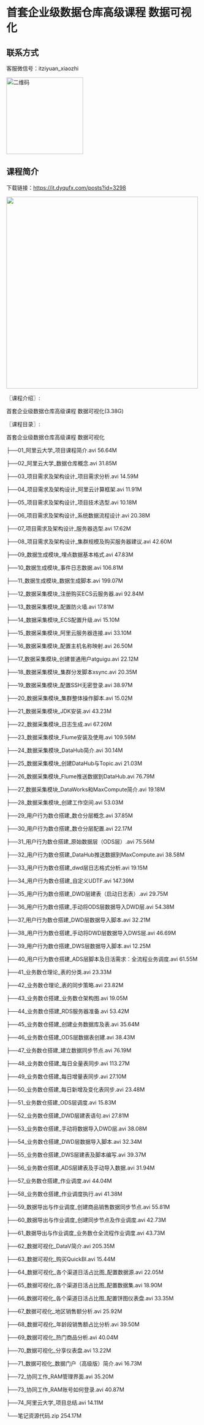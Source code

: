 # 首套企业级数据仓库高级课程 数据可视化

## 联系方式

客服微信号：itziyuan_xiaozhi

<img src="https://ziyuanyun.oss-cn-guangzhou.aliyuncs.com/common/20240614073449/666b82192834a.jpg" width="200" height="200" alt="二维码">

## 课程简介

下载链接：https://it.dyqufx.com/posts?id=3298

<img src="https://ziyuanyun.oss-cn-guangzhou.aliyuncs.com/yun/20240515185117/664493a524d58.jpg" width="500" alt="">

  〖课程介绍〗:

 首套企业级数据仓库高级课程 数据可视化(3.38G)

 〖课程目录〗:

 首套企业级数据仓库高级课程 数据可视化



 ├──01_阿里云大学_项目课程简介.avi 56.64M

 ├──02_阿里云大学_数据仓库概念.avi 31.85M

 ├──03_项目需求及架构设计_项目需求分析.avi 14.59M

 ├──04_项目需求及架构设计_阿里云计算框架.avi 11.91M

 ├──05_项目需求及架构设计_项目技术选型.avi 10.18M

 ├──06_项目需求及架构设计_系统数据流程设计.avi 20.38M

 ├──07_项目需求及架构设计_服务器选型.avi 17.62M

 ├──08_项目需求及架构设计_集群规模及购买服务器建议.avi 42.60M

 ├──09_数据生成模块_埋点数据基本格式.avi 47.83M

 ├──10_数据生成模块_事件日志数据.avi 106.81M

 ├──11_数据生成模块_数据生成脚本.avi 199.07M

 ├──12_数据采集模块_注册购买ECS云服务器.avi 92.84M

 ├──13_数据采集模块_配置防火墙.avi 17.81M

 ├──14_数据采集模块_ECS配置升级.avi 15.10M

 ├──15_数据采集模块_阿里云服务器连接.avi 33.10M

 ├──16_数据采集模块_配置主机名称映射.avi 26.50M

 ├──17_数据采集模块_创建普通用户atguigu.avi 22.12M

 ├──18_数据采集模块_集群分发脚本xsync.avi 20.35M

 ├──19_数据采集模块_配置SSH无密登录.avi 38.97M

 ├──20_数据采集模块_集群整体操作脚本.avi 15.02M

 ├──21_数据采集模块_JDK安装.avi 43.23M

 ├──22_数据采集模块_日志生成.avi 67.26M

 ├──23_数据采集模块_Flume安装及使用.avi 109.59M

 ├──24_数据采集模块_DataHub简介.avi 30.14M

 ├──25_数据采集模块_创建DataHub与Topic.avi 21.03M

 ├──26_数据采集模块_Flume推送数据到DataHub.avi 76.79M

 ├──27_数据采集模块_DataWorks和MaxCompute简介.avi 19.18M

 ├──28_数据采集模块_创建工作空间.avi 53.03M

 ├──29_用户行为数仓搭建_数仓分层概念.avi 37.85M

 ├──30_用户行为数仓搭建_数仓分层配置.avi 22.17M

 ├──31_用户行为数仓搭建_原始数据层（ODS层）.avi 75.56M

 ├──32_用户行为数仓搭建_DataHub推送数据到MaxCompute.avi 38.58M

 ├──33_用户行为数仓搭建_dwd层日志格式分析.avi 19.15M

 ├──34_用户行为数仓搭建_自定义UDTF.avi 147.39M

 ├──35_用户行为数仓搭建_DWD层建表（启动日志表）.avi 29.75M

 ├──36_用户行为数仓搭建_手动将ODS层数据导入DWD层.avi 54.38M

 ├──37_用户行为数仓搭建_DWD层数据导入脚本.avi 32.21M

 ├──38_用户行为数仓搭建_手动将DWD层数据导入DWS层.avi 46.69M

 ├──39_用户行为数仓搭建_DWS层数据导入脚本.avi 12.25M

 ├──40_用户行为数仓搭建_ADS层脚本及日活需求：全流程业务调度.avi 61.55M

 ├──41_业务数仓理论_表的分类.avi 23.33M

 ├──42_业务数仓理论_表的同步策略.avi 23.82M

 ├──43_业务数仓搭建_业务数仓架构图.avi 19.05M

 ├──44_业务数仓搭建_RDS服务器准备.avi 53.42M

 ├──45_业务数仓搭建_创建业务数据库及表.avi 35.64M

 ├──46_业务数仓搭建_ODS层数据表创建.avi 38.43M

 ├──47_业务数仓搭建_建立数据同步节点.avi 76.19M

 ├──48_业务数仓搭建_每日全量表同步.avi 113.27M

 ├──49_业务数仓搭建_每日增量表同步.avi 27.10M

 ├──50_业务数仓搭建_每日新增及变化表同步.avi 23.48M

 ├──51_业务数仓搭建_ODS层调度.avi 15.83M

 ├──52_业务数仓搭建_DWD层建表语句.avi 27.81M

 ├──53_业务数仓搭建_手动将数据导入DWD层.avi 38.08M

 ├──54_业务数仓搭建_DWD层数据导入脚本.avi 32.34M

 ├──55_业务数仓搭建_DWS层建表及脚本编写.avi 39.37M

 ├──56_业务数仓搭建_ADS层建表及手动导入数据.avi 31.94M

 ├──57_业务数仓搭建_作业调度.avi 44.04M

 ├──58_业务数仓搭建_作业调度执行.avi 41.38M

 ├──59_数据导出与作业调度_创建商品销售数据同步节点.avi 55.81M

 ├──60_数据导出与作业调度_创建同步节点及作业调度.avi 42.73M

 ├──61_数据导出与作业调度_业务数仓全流程作业调度.avi 43.73M

 ├──62_数据可视化_DataV简介.avi 205.35M

 ├──63_数据可视化_购买QuickBI.avi 15.44M

 ├──64_数据可视化_各个渠道日活占比图_配置数据源.avi 22.05M

 ├──65_数据可视化_各个渠道日活占比图_配置数据集.avi 18.90M

 ├──66_数据可视化_各个渠道日活占比图_配置饼图仪表盘.avi 33.35M

 ├──67_数据可视化_地区销售额分析.avi 25.92M

 ├──68_数据可视化_年龄段销售额占比分析.avi 39.50M

 ├──69_数据可视化_热门商品分析.avi 40.04M

 ├──70_数据可视化_分享仪表盘.avi 13.22M

 ├──71_数据可视化_数据门户（高级版）简介.avi 16.73M

 ├──72_协同工作_RAM管理界面.avi 35.20M

 ├──73_协同工作_RAM账号如何登录.avi 40.87M

 ├──74_阿里云大学_项目总结.avi 14.11M

 └──笔记资源代码.zip 254.17M

  